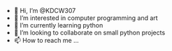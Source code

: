 - 👋 Hi, I’m @KDCW307
- 👀 I’m interested in computer programming and art
- 🌱 I’m currently learning python
- 💞️ I’m looking to collaborate on small python projects
- 📫 How to reach me ...

<!---
KDCW307/KDCW307 is a ✨ special ✨ repository because its `README.md` (this file) appears on your GitHub profile.
You can click the Preview link to take a look at your changes.
--->
